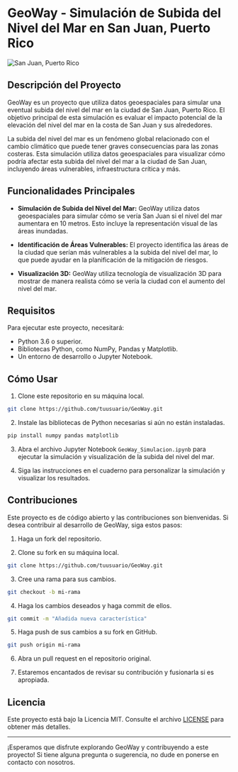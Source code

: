 # GeoWay - Simulación de Subida del Nivel del Mar en San Juan, Puerto Rico

![San Juan, Puerto Rico](https://upload.wikimedia.org/wikipedia/commons/thumb/8/8d/Ciudad_de_San_Juan_desde_el_Faro_de_la_Cab%C3%B1a_2.JPG/1280px-Ciudad_de_San_Juan_desde_el_Faro_de_la_Cab%C3%B1a_2.JPG)

## Descripción del Proyecto

GeoWay es un proyecto que utiliza datos geoespaciales para simular una eventual subida del nivel del mar en la ciudad de San Juan, Puerto Rico. El objetivo principal de esta simulación es evaluar el impacto potencial de la elevación del nivel del mar en la costa de San Juan y sus alrededores.

La subida del nivel del mar es un fenómeno global relacionado con el cambio climático que puede tener graves consecuencias para las zonas costeras. Esta simulación utiliza datos geoespaciales para visualizar cómo podría afectar esta subida del nivel del mar a la ciudad de San Juan, incluyendo áreas vulnerables, infraestructura crítica y más.

## Funcionalidades Principales

- **Simulación de Subida del Nivel del Mar:** GeoWay utiliza datos geoespaciales para simular cómo se vería San Juan si el nivel del mar aumentara en 10 metros. Esto incluye la representación visual de las áreas inundadas.

- **Identificación de Áreas Vulnerables:** El proyecto identifica las áreas de la ciudad que serían más vulnerables a la subida del nivel del mar, lo que puede ayudar en la planificación de la mitigación de riesgos.

- **Visualización 3D:** GeoWay utiliza tecnología de visualización 3D para mostrar de manera realista cómo se vería la ciudad con el aumento del nivel del mar.

## Requisitos

Para ejecutar este proyecto, necesitará:

- Python 3.6 o superior.
- Bibliotecas Python, como NumPy, Pandas y Matplotlib.
- Un entorno de desarrollo o Jupyter Notebook.

## Cómo Usar

1. Clone este repositorio en su máquina local.

```bash
git clone https://github.com/tuusuario/GeoWay.git
```

2. Instale las bibliotecas de Python necesarias si aún no están instaladas.

```bash
pip install numpy pandas matplotlib
```

3. Abra el archivo Jupyter Notebook `GeoWay_Simulacion.ipynb` para ejecutar la simulación y visualización de la subida del nivel del mar.

4. Siga las instrucciones en el cuaderno para personalizar la simulación y visualizar los resultados.

## Contribuciones

Este proyecto es de código abierto y las contribuciones son bienvenidas. Si desea contribuir al desarrollo de GeoWay, siga estos pasos:

1. Haga un fork del repositorio.

2. Clone su fork en su máquina local.

```bash
git clone https://github.com/tuusuario/GeoWay.git
```

3. Cree una rama para sus cambios.

```bash
git checkout -b mi-rama
```

4. Haga los cambios deseados y haga commit de ellos.

```bash
git commit -m "Añadida nueva característica"
```

5. Haga push de sus cambios a su fork en GitHub.

```bash
git push origin mi-rama
```

6. Abra un pull request en el repositorio original.

7. Estaremos encantados de revisar su contribución y fusionarla si es apropiada.

## Licencia

Este proyecto está bajo la Licencia MIT. Consulte el archivo [LICENSE](LICENSE) para obtener más detalles.

---

¡Esperamos que disfrute explorando GeoWay y contribuyendo a este proyecto! Si tiene alguna pregunta o sugerencia, no dude en ponerse en contacto con nosotros.
